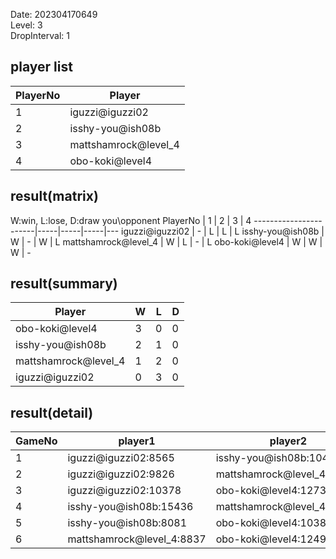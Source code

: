 Date: 202304170649  
Level: 3  
DropInterval: 1  
## player list
PlayerNo  |  Player
----------|----------------------
1         |  iguzzi@iguzzi02
2         |  isshy-you@ish08b
3         |  mattshamrock@level_4
4         |  obo-koki@level4
## result(matrix)
W:win, L:lose, D:draw
you\opponent PlayerNo  |  1  |  2  |  3  |  4
-----------------------|-----|-----|-----|---
iguzzi@iguzzi02        |  -  |  L  |  L  |  L
isshy-you@ish08b       |  W  |  -  |  W  |  L
mattshamrock@level_4   |  W  |  L  |  -  |  L
obo-koki@level4        |  W  |  W  |  W  |  -
## result(summary)
Player                |  W  |  L  |  D
----------------------|-----|-----|---
obo-koki@level4       |  3  |  0  |  0
isshy-you@ish08b      |  2  |  1  |  0
mattshamrock@level_4  |  1  |  2  |  0
iguzzi@iguzzi02       |  0  |  3  |  0
## result(detail)
GameNo  |  player1                    |  player2
--------|-----------------------------|----------------------------
1       |  iguzzi@iguzzi02:8565       |  isshy-you@ish08b:10423
2       |  iguzzi@iguzzi02:9826       |  mattshamrock@level_4:13674
3       |  iguzzi@iguzzi02:10378      |  obo-koki@level4:12736
4       |  isshy-you@ish08b:15436     |  mattshamrock@level_4:12236
5       |  isshy-you@ish08b:8081      |  obo-koki@level4:10384
6       |  mattshamrock@level_4:8837  |  obo-koki@level4:12496
